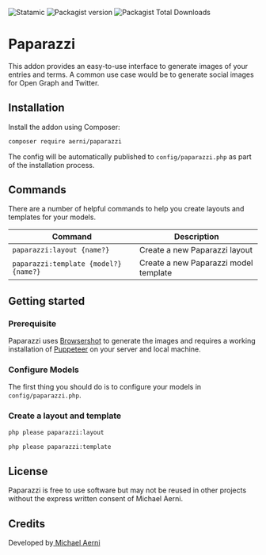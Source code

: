 ![Statamic](https://flat.badgen.net/badge/Statamic/3.4+/FF269E) ![Packagist version](https://flat.badgen.net/packagist/v/aerni/paparazzi/latest) ![Packagist Total Downloads](https://flat.badgen.net/packagist/dt/aerni/paparazzi)

# Paparazzi
This addon provides an easy-to-use interface to generate images of your entries and terms. A common use case would be to generate social images for Open Graph and Twitter.

## Installation
Install the addon using Composer:

```bash
composer require aerni/paparazzi
```

The config will be automatically published to `config/paparazzi.php` as part of the installation process.

## Commands

There are a number of helpful commands to help you create layouts and templates for your models.

| Command                               | Description                           |
| ------------------------------------- | ------------------------------------- |
| `paparazzi:layout {name?}`            | Create a new Paparazzi layout         |
| `paparazzi:template {model?} {name?}` | Create a new Paparazzi model template |

## Getting started

### Prerequisite

Paparazzi uses [Browsershot](https://github.com/spatie/browsershot) to generate the images and requires a working installation of [Puppeteer](https://github.com/puppeteer/puppeteer) on your server and local machine.

### Configure Models

The first thing you should do is to configure your models in `config/paparazzi.php`.

### Create a layout and template

```bash
php please paparazzi:layout
```

```bash
php please paparazzi:template
```

## License
Paparazzi is free to use software but may not be reused in other projects without the express written consent of Michael Aerni.

## Credits
Developed by[ Michael Aerni](https://www.michaelaerni.ch)
